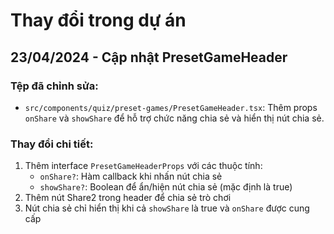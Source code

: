 
# Thay đổi trong dự án

## 23/04/2024 - Cập nhật PresetGameHeader

### Tệp đã chỉnh sửa:
- `src/components/quiz/preset-games/PresetGameHeader.tsx`: Thêm props `onShare` và `showShare` để hỗ trợ chức năng chia sẻ và hiển thị nút chia sẻ.

### Thay đổi chi tiết:
1. Thêm interface `PresetGameHeaderProps` với các thuộc tính:
   - `onShare?`: Hàm callback khi nhấn nút chia sẻ
   - `showShare?`: Boolean để ẩn/hiện nút chia sẻ (mặc định là true)
2. Thêm nút Share2 trong header để chia sẻ trò chơi
3. Nút chia sẻ chỉ hiển thị khi cả `showShare` là true và `onShare` được cung cấp

